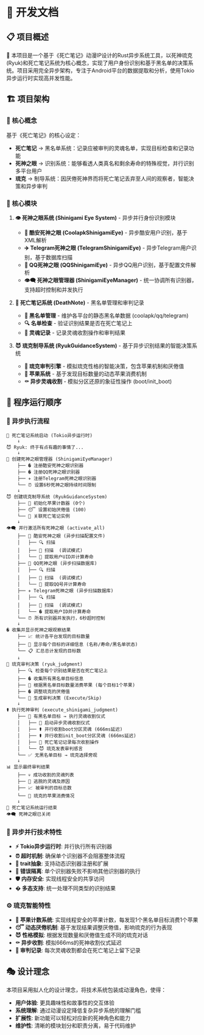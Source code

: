 # 🚀 开发文档

## 📋 项目概述

🔧 本项目是一个基于《死亡笔记》动漫IP设计的Rust异步系统工具，以死神琉克(Ryuk)和死亡笔记系统为核心概念，实现了用户身份识别和基于黑名单的决策系统。项目采用完全异步架构，专注于Android平台的数据提取和分析，使用Tokio异步运行时实现高并发性能。

## 🏗️ 项目架构

### 🔑 核心概念

基于《死亡笔记》的核心设定：
- **死亡笔记** → 黑名单系统：记录应被审判的灵魂名单，实现目标检查和记录功能
- **死神之眼** → 识别系统：能够看透人类真名和剩余寿命的特殊视觉，并行识别多平台用户
- **琉克** → 制导系统：因厌倦死神界而将死亡笔记丢弃至人间的观察者，智能决策和异步审判

### 🎯 核心模块

1. **👁️ 死神之眼系统 (Shinigami Eye System)** - 异步并行身份识别模块
   - **📱 酷安死神之眼 (CoolapkShinigamiEye)** - 异步酷安用户识别，基于XML解析
   - **✈️ Telegram死神之眼 (TelegramShinigamiEye)** - 异步Telegram用户识别，基于数据库扫描
   - **💬 QQ死神之眼 (QQShinigamiEye)** - 异步QQ用户识别，基于配置文件解析
   - **👁️‍🗨️ 死神之眼管理器 (ShinigamiEyeManager)** - 统一协调所有识别器，支持超时控制和并发执行

2. **📖 死亡笔记系统 (DeathNote)** - 黑名单管理和审判记录
   - **📝 黑名单管理** - 维护各平台的静态黑名单数据 (coolapk/qq/telegram)
   - **🔍 名单检查** - 验证识别结果是否在死亡笔记上
   - **📖 灵魂记录** - 记录灵魂收割操作和审判结果

3. **😈 琉克制导系统 (RyukGuidanceSystem)** - 基于异步识别结果的智能决策系统
   - **🧠 琉克审判引擎** - 模拟琉克性格的智能决策，包含苹果机制和厌倦值
   - **🍎 苹果系统** - 基于发现目标数量的动态苹果消费机制
   - **⚰️ 异步灵魂收割** - 模拟分区还原的象征性操作 (boot/init_boot)

## 🔄 程序运行顺序

### 🚀 异步执行流程

```
📓 死亡笔记系统启动 (Tokio异步运行时)
    ↓
😈 Ryuk: 终于有点有趣的事情了...
    ↓ 
🎯 创建死神之眼管理器 (ShinigamiEyeManager)
    ├── � 注册酷安死神之眼识别器
    ├── � 注册QQ死神之眼识别器  
    ├── ✈️ 注册Telegram死神之眼识别器
    └── ⏰ 设置6秒死神之眼持续时间限制
    ↓
😈 创建琉克制导系统 (RyukGuidanceSystem)
    ├── 🍎 初始化苹果计数器 (0个)
    ├── 😴 设置初始厌倦值 (100)
    └── 📖 关联死亡笔记实例
    ↓
👁️‍🗨️ 并行激活所有死神之眼 (activate_all)
    ├── 📱 酷安死神之眼 (异步扫描配置文件)
    │   ├── 🔍 扫描 
    │   ├── 🧪 扫描  (调试模式)
    │   └── 👤 提取用户UID并计算寿命
    ├── 💬 QQ死神之眼 (异步扫描数据库)
    │   ├── 🔍 扫描 
    │   ├── 🧪 扫描  (调试模式)
    │   └── 👤 提取QQ号并计算寿命
    ├── ✈️ Telegram死神之眼 (异步扫描数据库)
    │   ├── 🔍 扫描 
    │   ├── 🧪 扫描  (调试模式)
    │   └── � 提取用户ID并计算寿命
    └── ⏰ 所有识别器并发执行，6秒超时控制
    ↓
� 收集并显示死神之眼观察结果
    ├── 📈 统计各平台发现的目标数量
    ├── 👤 显示每个目标的详细信息 (名称/寿命/黑名单状态)
    └── 📋 汇总总计发现的目标数
    ↓
🧠 琉克审判决策 (ryuk_judgment)
    ├── 🔍 检查每个识别结果是否在死亡笔记上
    ├── � 收集所有黑名单目标信息
    ├── 🍎 根据黑名单目标数量消费苹果 (每个目标1个苹果)
    ├── � 调整琉克的厌倦值
    └── 🎯 生成审判决策 (Execute/Skip)
    ↓
⚰️ 执行死神审判 (execute_shinigami_judgment)
    ├── 🚨 有黑名单目标 → 执行灵魂收割仪式
    │   ├── 🔮 启动异步灵魂收割仪式
    │   ├── ⚰️ 并行收割boot分区灵魂 (666ms延迟)
    │   ├── ⚰️ 并行收割init_boot分区灵魂 (666ms延迟)
    │   ├── 📖 死亡笔记记录每次收割操作
    │   └── 😈 琉克发表审判感言
    └── ✅ 无黑名单目标 → 琉克选择旁观
    ↓
📊 显示最终审判结果
    ├── 💀 成功收割的灵魂列表
    ├── 💨 逃脱的灵魂及原因
    ├── 📈 被审判的目标总数
    └── 🍎 琉克的苹果消费情况
    ↓
📓 死亡笔记系统运行结束
👁️‍🗨️ 死神之眼已关闭
```

### 🌟 异步并行技术特性

- **⚡ Tokio异步运行时**: 并行执行所有识别器
- **⏰ 超时机制**: 确保单个识别器不会阻塞整体流程
- **🔧 trait抽象**: 支持动态识别器注册和扩展
- **💪 错误隔离**: 单个识别器失败不影响其他识别器的执行
- **🛡️ 内存安全**: 实现线程安全的共享访问
- **� 多态支持**: 统一处理不同类型的识别结果

### ⚙️ 琉克智能特性

- **🍎 苹果计数系统**: 实现线程安全的苹果计数，每发现1个黑名单目标消费1个苹果
- **😴 动态厌倦机制**: 基于发现结果调整厌倦值，影响琉克的行为表现
- **😈 性格模拟**: 根据发现数量和厌倦值生成不同的琉克对话
- **⚰️ 异步收割**: 模拟666ms的死神收割仪式延迟
- **📖 审判记录**: 每次灵魂收割都会在死亡笔记上留下记录

## 🎭 设计理念

本项目采用拟人化的设计理念，将技术系统包装成动漫角色，使得：
- **用户体验**: 更具趣味性和故事性的交互体验
- **系统理解**: 通过动漫设定降低复杂异步系统的理解门槛
- **扩展性**: 新功能可以轻松对应新的死神角色和能力
- **维护性**: 清晰的模块划分和职责分离，易于代码维护